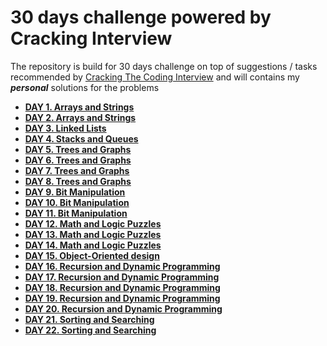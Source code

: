 # 30 days challenge powered by Cracking Interview

The repository is build for 30 days challenge on top of suggestions / tasks recommended by [Cracking The Coding Interview](https://www.amazon.com/Cracking-Coding-Interview-Programming-Questions/dp/0984782850/ref=sr_1_3?crid=3IEBZ33XHPIYV&dchild=1&keywords=cracking+the+coding+interview&qid=1584604290&sprefix=cracking+the+cod%2Caps%2C232&sr=8-3) and will contains my *__personal__* solutions for the problems

- __[DAY 1. Arrays and Strings](https://github.com/yankouskia/cracking-interview/tree/master/DAY%201/)__
- __[DAY 2. Arrays and Strings](https://github.com/yankouskia/cracking-interview/tree/master/DAY%202/)__
- __[DAY 3. Linked Lists](https://github.com/yankouskia/cracking-interview/tree/master/DAY%203/)__
- __[DAY 4. Stacks and Queues](https://github.com/yankouskia/cracking-interview/tree/master/DAY%204/)__
- __[DAY 5. Trees and Graphs](https://github.com/yankouskia/cracking-interview/tree/master/DAY%205/)__
- __[DAY 6. Trees and Graphs](https://github.com/yankouskia/cracking-interview/tree/master/DAY%206/)__
- __[DAY 7. Trees and Graphs](https://github.com/yankouskia/cracking-interview/tree/master/DAY%207/)__
- __[DAY 8. Trees and Graphs](https://github.com/yankouskia/cracking-interview/tree/master/DAY%208/)__
- __[DAY 9. Bit Manipulation](https://github.com/yankouskia/cracking-interview/tree/master/DAY%209/)__
- __[DAY 10. Bit Manipulation](https://github.com/yankouskia/cracking-interview/tree/master/DAY%2010/)__
- __[DAY 11. Bit Manipulation](https://github.com/yankouskia/cracking-interview/tree/master/DAY%2011/)__
- __[DAY 12. Math and Logic Puzzles](https://github.com/yankouskia/cracking-interview/tree/master/DAY%2012/)__
- __[DAY 13. Math and Logic Puzzles](https://github.com/yankouskia/cracking-interview/tree/master/DAY%2013/)__
- __[DAY 14. Math and Logic Puzzles](https://github.com/yankouskia/cracking-interview/tree/master/DAY%2014/)__
- __[DAY 15. Object-Oriented design](https://github.com/yankouskia/cracking-interview/tree/master/DAY%2015/)__
- __[DAY 16. Recursion and Dynamic Programming](https://github.com/yankouskia/cracking-interview/tree/master/DAY%2016/)__
- __[DAY 17. Recursion and Dynamic Programming](https://github.com/yankouskia/cracking-interview/tree/master/DAY%2017/)__
- __[DAY 18. Recursion and Dynamic Programming](https://github.com/yankouskia/cracking-interview/tree/master/DAY%2018/)__
- __[DAY 19. Recursion and Dynamic Programming](https://github.com/yankouskia/cracking-interview/tree/master/DAY%2019/)__
- __[DAY 20. Recursion and Dynamic Programming](https://github.com/yankouskia/cracking-interview/tree/master/DAY%2020/)__
- __[DAY 21. Sorting and Searching](https://github.com/yankouskia/cracking-interview/tree/master/DAY%2021/)__
- __[DAY 22. Sorting and Searching](https://github.com/yankouskia/cracking-interview/tree/master/DAY%2022/)__
